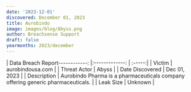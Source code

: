```yaml
---
date: '2023-12-01'
discovered: December 01, 2023
title: Aurobindo
image: images/blog/Abyss.png
author: Breachsense Support
draft: false
yearmonths: 2023/december
---
```


| Data Breach Report------------:     |:-------------:    | :-----:|
| Victim      | aurobindousa.com      | 
| Threat Actor      | Abyss      | 
| Date Discovered      | Dec 01, 2023      | 
| Description      | Aurobindo Pharma is a pharmaceuticals company offering generic pharmaceuticals.      | 
| Leak Size      | Unknown      | 

